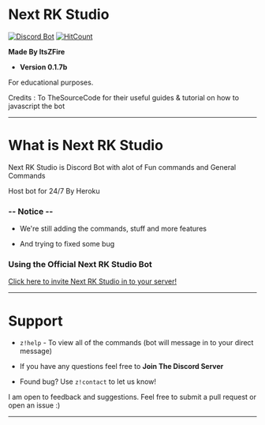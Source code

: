 # Next RK Studio

[![Discord Bot](https://img.shields.io/badge/DiscordBot-Yes-green.svg)](https://discordapp.com/api/oauth2/authorize?client_id=552076002101297153&permissions=8&scope=bot)
[![HitCount](http://hits.dwyl.com/PritePasZ/Nexsiz.svg)](http://hits.dwyl.com/PritePasZ/Nexsiz)

**Made By ItsZFire**

* **Version 0.1.7b**

For educational purposes.

Credits : To TheSourceCode for their useful guides & tutorial on how to javascript the bot

---

# What is Next RK Studio

Next RK Studio is Discord Bot with alot of Fun commands and General Commands

Host bot for 24/7
By Heroku

### -- Notice --

* We're still adding the commands, stuff and more features

* And trying to fixed some bug

### Using the Official Next RK Studio Bot

[Click here to invite Next RK Studio in to your server!](https://discordapp.com/oauth2/authorize?client_id=6093832860363653623&scope=bot&permissions=2146954495)

---

# Support
* `z!help` - To view all of the commands (bot will message in to your direct message)

* If you have any questions feel free to **Join The Discord Server**

* Found bug? Use `z!contact` to let us know!

I am open to feedback and suggestions. Feel free to submit a pull request or open an issue :)

---
